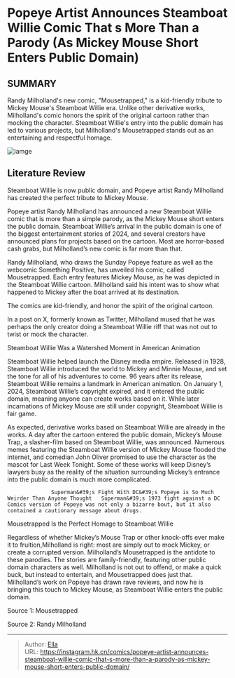 # Popeye Artist Announces Steamboat Willie Comic That s More Than a Parody (As Mickey Mouse Short Enters Public Domain)


## SUMMARY 



  Randy Milholland&#39;s new comic, &#34;Mousetrapped,&#34; is a kid-friendly tribute to Mickey Mouse&#39;s Steamboat Willie era.   Unlike other derivative works, Milholland&#39;s comic honors the spirit of the original cartoon rather than mocking the character.   Steamboat Willie&#39;s entry into the public domain has led to various projects, but Milholland&#39;s Mousetrapped stands out as an entertaining and respectful homage.  

![iamge](https://static1.srcdn.com/wordpress/wp-content/uploads/2018/11/Mickey-Mouse-and-Steamboat-Willie.jpg)

## Literature Review

Steamboat Willie is now public domain, and Popeye artist Randy Milholland has created the perfect tribute to Mickey Mouse.




Popeye artist Randy Milholland has announced a new Steamboat Willie comic that is more than a simple parody, as the Mickey Mouse short enters the public domain. Steamboat Willie’s arrival in the public domain is one of the biggest entertainment stories of 2024, and several creators have announced plans for projects based on the cartoon. Most are horror-based cash grabs, but Milholland’s new comic is far more than that.




Randy Milholland, who draws the Sunday Popeye feature as well as the webcomic Something Positive, has unveiled his comic, called Mousetrapped. Each entry features Mickey Mouse, as he was depicted in the Steamboat Willie cartoon. Milholland said his intent was to show what happened to Mickey after the boat arrived at its destination.

          

The comics are kid-friendly, and honor the spirit of the original cartoon.


 

In a post on X, formerly known as Twitter, Milholland mused that he was perhaps the only creator doing a Steamboat Willie riff that was not out to twist or mock the character.





 Steamboat Willie Was a Watershed Moment in American Animation 
          

Steamboat Willie helped launch the Disney media empire. Released in 1928, Steamboat Willie introduced the world to Mickey and Minnie Mouse, and set the tone for all of his adventures to come. 96 years after its release, Steamboat Willie remains a landmark in American animation. On January 1, 2024, Steamboat Willie’s copyright expired, and it entered the public domain, meaning anyone can create works based on it. While later incarnations of Mickey Mouse are still under copyright, Steamboat Willie is fair game.

As expected, derivative works based on Steamboat Willie are already in the works. A day after the cartoon entered the public domain, Mickey’s Mouse Trap, a slasher-film based on Steamboat Willie, was announced. Numerous memes featuring the Steamboat Willie version of Mickey Mouse flooded the internet, and comedian John Oliver promised to use the character as the mascot for Last Week Tonight. Some of these works will keep Disney’s lawyers busy as the reality of the situation surrounding Mickey’s entrance into the public domain is much more complicated.




                  Superman&#39;s Fight With DC&#39;s Popeye is So Much Weirder Than Anyone Thought   Superman&#39;s 1973 fight against a DC Comics version of Popeye was not only a bizarre bout, but it also contained a cautionary message about drugs.   



 Mousetrapped Is the Perfect Homage to Steamboat Willie 
          

Regardless of whether Mickey’s Mouse Trap or other knock-offs ever make it to fruition,Milholland is right: most are simply out to mock Mickey, or create a corrupted version. Milholland’s Mousetrapped is the antidote to these parodies. The stories are family-friendly, featuring other public domain characters as well. Milholland is not out to offend, or make a quick buck, but instead to entertain, and Mousetrapped does just that. Milholland’s work on Popeye has drawn rave reviews, and now he is bringing this touch to Mickey Mouse, as Steamboat Willie enters the public domain.




Source 1: Mousetrapped

Source 2: Randy Milholland



---

> Author: [Ella](https://instagram.hk.cn/)  
> URL: https://instagram.hk.cn/comics/popeye-artist-announces-steamboat-willie-comic-that-s-more-than-a-parody-as-mickey-mouse-short-enters-public-domain/  

